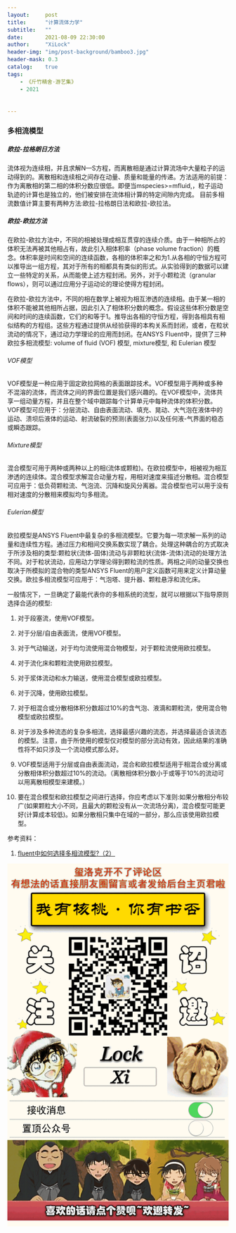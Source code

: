 ```yaml
---
layout:     post
title:      "计算流体力学"
subtitle:   ""
date:       2021-08-09 22:30:00
author:     "XiLock"
header-img: "img/post-background/bamboo3.jpg"
header-mask: 0.3
catalog:    true
tags:
    - 《斤竹精舍·游艺集》
    - 2021


---
```


### 多相流模型
##### 欧拉-拉格朗日方法
流体视为连续相，并且求解N—S方程，而离散相是通过计算流场中大量粒子的运动得到的。离散相和连续相之间存在动量、质量和能量的传递。方法适用的前提：作为离散相的第二相的体积分数应很低。即便当mspecies>=mfluid,，粒子运动轨迹的计算也是独立的，他们被安排在流体相计算的特定间隙内完成。
目前多相流数值计算主要有两种方法:欧拉-拉格朗日法和欧拉-欧拉法。  
##### 欧拉-欧拉方法
在欧拉-欧拉方法中，不同的相被处理成相互贯穿的连续介质。由于一种相所占的体积无法再被其他相占有，故此引入相体积率（phase volume fraction）的概念。体积率是时间和空间的连续函数，各相的体积率之和为1.从各相的守恒方程可以推导出一组方程，其对于所有的相都具有类似的形式。从实验得到的数据可以建立一些特定的关系，从而能使上述方程封闭。另外，对于小颗粒流（granular flows），则可以通过应用分子运动论的理论使得方程封闭。

在欧拉-欧拉方法中，不同的相在数学上被视为相互渗透的连续相。由于某一相的体积不能被其他相所占据，因此引入了相体积分数的概念。假设这些体积分数是空间和时间的连续函数，它们的和等于1。推导出各相的守恒方程，得到各相具有相似结构的方程组。这些方程通过提供从经验获得的本构关系而封闭，或者，在粒状流动的情况下，通过动力学理论的应用而封闭。在ANSYS Fluent中，提供了三种欧拉多相流模型: volume of fluid (VOF) 模型, mixture模型, 和 Eulerian 模型
###### VOF模型
VOF模型是一种应用于固定欧拉网格的表面跟踪技术。VOF模型用于两种或多种不混溶的流体，而流体之间的界面位置是我们感兴趣的。在VOF模型中，流体共享一组动量方程，并且在整个域中跟踪每个计算单元中每种流体的体积分数。VOF模型可应用于：分层流动、自由表面流动、填充、晃动、大气泡在液体中的运动、溃坝后液体的运动、射流破裂的预测(表面张力)以及任何液-气界面的稳态或瞬态跟踪。
###### Mixture模型
混合模型可用于两种或两种以上的相(流体或颗粒)。在欧拉模型中，相被视为相互渗透的连续体。混合模型求解混合动量方程，用相对速度来描述分散相。混合模型可应用于：低负荷颗粒流、气泡流、沉降和旋风分离器。混合模型也可以用于没有相对速度的分散相来模拟均匀多相流。

###### Eulerian模型
欧拉模型是ANSYS Fluent中最复杂的多相流模型。它要为每一项求解一系列的动量和连续性方程。通过压力和相间交换系数实现了耦合。处理这种耦合的方式取决于所涉及相的类型:颗粒状(流体-固体)流动与非颗粒状(流体-流体)流动的处理方法不同。对于粒状流动，应用动力学理论得到颗粒流的性质。两相之间的动量交换也取决于所模拟的混合物的类型ANSYS Fluent的用户定义函数可用来定义计算动量交换。欧拉多相流模型可应用于：气泡塔、提升器、颗粒悬浮和流化床。

一般情况下，一旦确定了最能代表你的多相系统的流型，就可以根据以下指导原则选择合适的模型:

1. 对于段塞流，使用VOF模型。
1. 对于分层/自由表面流，使用VOF模型。
1. 对于气动输送，对于均匀流使用混合物模型，对于颗粒流使用欧拉模型。
1. 对于流化床和颗粒流使用欧拉模型。
1. 对于浆体流动和水力输送，使用混合模型或欧拉模型。
1. 对于沉降，使用欧拉模型。
1. 对于相混合或分散相体积分数超过10%的含气泡、液滴和颗粒流，使用混合物模型或欧拉模型。
1. 对于涉及多种流态的复杂多相流，选择最感兴趣的流态，并选择最适合该流态的模型。注意，由于所使用的模型仅对模型的部分流动有效，因此结果的准确性将不如只涉及一个流动模式那么好。

1. VOF模型适用于分层或自由表面流动，混合和欧拉模型适用于相混合或分离或分散相体积分数超过10%的流动。（离散相体积分数小于或等于10%的流动可以用离散相模型来建模。）
1. 要在混合模型和欧拉模型之间进行选择，你应考虑以下准则:如果分散相分布较广(如果颗粒大小不同，且最大的颗粒没有从一次流场分离)，混合模型可能更好(计算成本较低)。如果分散相只集中在域的一部分，那么应该使用欧拉模型。

参考资料：
1. [fluent中如何选择多相流模型?（2）](https://www.fangzhenxiu.com/post/773884)



![](/img/wc-tail.GIF)
